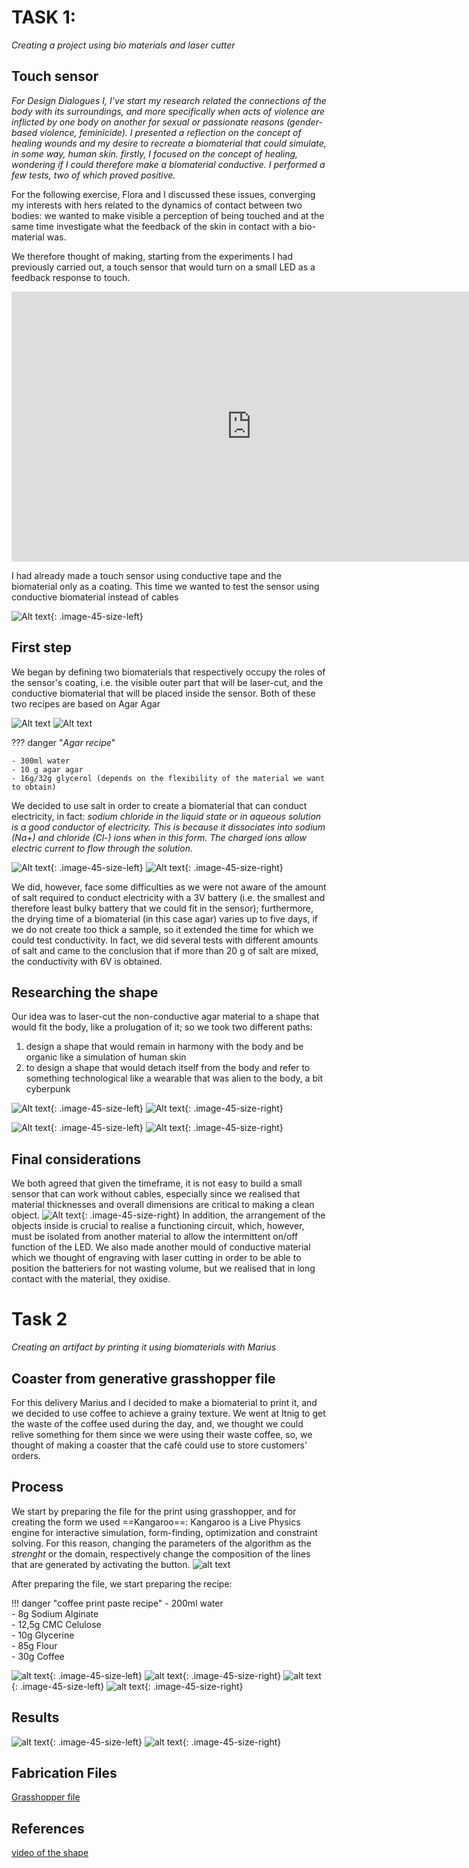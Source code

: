 
# TASK 1:

*Creating a project using bio materials and laser cutter*

## Touch sensor

*For Design Dialogues I, I’ve start my research related the connections of the body with its surroundings, and more specifically when acts of violence are inflicted by one body on another for sexual or passionate reasons (gender-based violence, feminicide). I presented a reflection on the concept of healing wounds and my desire to recreate a biomaterial that could simulate, in some way, human skin. firstly, I focused on the concept of healing, wondering if I could therefore make a biomaterial conductive. I performed a few tests, two of which proved positive.*

For the following exercise, Flora and I discussed these issues, converging my interests with hers related to the dynamics of contact between two bodies: we wanted to make visible a perception of being touched and at the same time investigate what the feedback of the skin in contact with a bio-material was.

We therefore thought of making, starting from the experiments I had previously carried out, a touch sensor that would turn on a small LED as a feedback response to touch.

<iframe width="768" height="432" src="https://miro.com/app/live-embed/uXjVN3uqsSI=/?moveToViewport=-317,-168,654,491&embedId=982645797564" frameborder="0" scrolling="no" allow="fullscreen; clipboard-read; clipboard-write" allowfullscreen></iframe>

I had already made a touch sensor using conductive tape and the biomaterial only as a coating.
This time we wanted to test the sensor using conductive biomaterial instead of cables

![Alt text](<../images/image (5).png>){: .image-45-size-left}

## First step
We began by defining two biomaterials that respectively occupy the roles of the sensor's coating, i.e. the visible outer part that will be laser-cut, and the conductive biomaterial that will be placed inside the sensor.
Both of these two recipes are based on Agar Agar

![Alt text](../images/DP05.png)
![Alt text](../images/DP06.png)

<brr>
<brr>
<brr>


??? danger "*Agar recipe*"

    - 300ml water
    - 10 g agar agar
    - 16g/32g glycerol (depends on the flexibility of the material we want to obtain)

We decided to use salt in order to create a biomaterial that can conduct electricity, in fact:
*sodium chloride in the liquid state or in aqueous solution is a good conductor of electricity. This is because it dissociates into sodium (Na+) and chloride (Cl-) ions when in this form. The charged ions allow electric current to flow through the solution.*


![Alt text](../images/DP01.png){: .image-45-size-left}
![Alt text](../images/DP04.png){: .image-45-size-right}

<brr>
<brr>
<brr>


We did, however, face some difficulties as we were not aware of the amount of salt required to conduct electricity with a 3V battery (i.e. the smallest and therefore least bulky battery that we could fit in the sensor); furthermore, the drying time of a biomaterial (in this case agar) varies up to five days, if we do not create too thick a sample, so it extended the time for which we could test conductivity.
In fact, we did several tests with different amounts of salt and came to the conclusion that if more than 20 g of salt are mixed, the conductivity with 6V is obtained.

## Researching the shape

Our idea was to laser-cut the non-conductive agar material to a shape that would fit the body, like a prolugation of it; so we took two different paths:
1. design a shape that would remain in harmony with the body and be organic like a simulation of human skin
2. to design a shape that would detach itself from the body and refer to something technological like a wearable that was alien to the body, a bit cyberpunk

![Alt text](../images/inspo.png){: .image-45-size-left}
![Alt text](../images/inspo2.jpg){: .image-45-size-right}

![Alt text](../images/DP08.png){: .image-45-size-left}
![Alt text](../images/DP07.png){: .image-45-size-right}


## Final considerations

We both agreed that given the timeframe, it is not easy to build a small sensor that can work without cables, especially since we realised that material thicknesses and overall dimensions are critical to making a clean object. 
![Alt text](../images/DPGIF.gif){: .image-45-size-right}
In addition, the arrangement of the objects inside is crucial to realise a functioning circuit, which, however, must be isolated from another material to allow the intermittent on/off function of the LED. 
We also made another mould of conductive material which we thought of engraving with laser cutting in order to be able to position the batteriers for not wasting volume, but we realised that in long contact with the material, they oxidise.



# Task 2
*Creating an artifact by printing it using biomaterials with Marius*

## Coaster from generative grasshopper file

For this delivery Marius and I decided to make a biomaterial to print it, and we decided to use coffee to achieve a grainy texture.
We went at Itnig to get the waste of the coffee used during the day, and, we thought we could relive something for them since we were using their waste coffee,
so, we thought of making a coaster that the café could use to store customers' orders.

## Process 
We start by preparing the file for the print using grasshopper, and for creating the form we used ==Kangaroo==: Kangaroo is a Live Physics engine for interactive simulation, form-finding, optimization and constraint solving.
For this reason, changing the parameters of the algorithm as the *strenght* or the domain, respectively change the composition of the lines that are generated by activating the button.
![alt text](../images/digital_protyping/task2dp.gif)

After preparing the file, we start preparing the recipe:

!!! danger "coffee print paste recipe"
    - 200ml water <br>
    - 8g Sodium Alginate <br>
    - 12,5g CMC Celulose <br>
    - 10g Glycerine <br>
    - 85g Flour <br>
    - 30g Coffee <br>



![alt text](../images/digital_protyping/DP06.png){: .image-45-size-left}
![alt text](../images/digital_protyping/DP05.png){: .image-45-size-right}
![alt text](../images/digital_protyping/DP04.png){: .image-45-size-left}
![alt text](../images/digital_protyping/DP03.png){: .image-45-size-right}

## Results
![alt text](../images/digital_protyping/DP01.png){: .image-45-size-left}
![alt text](../images/digital_protyping/DP02.png){: .image-45-size-right}


## Fabrication Files

[Grasshopper file](../images/fabrication_files/MODELGH.gh)
## References

[video of the shape](https://www.youtube.com/watch?v=-r-xMcZxFtU)